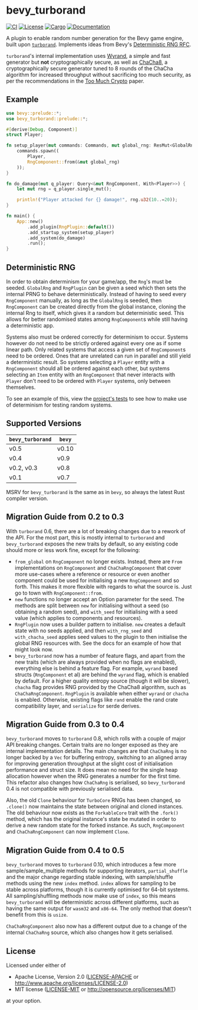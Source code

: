 # bevy_turborand

[![CI](https://github.com/Bluefinger/bevy_turborand/actions/workflows/ci.yml/badge.svg)](https://github.com/Bluefinger/bevy_turborand/actions/workflows/ci.yml)
[![License](https://img.shields.io/badge/license-Apache--2.0_OR_MIT-blue.svg)](https://github.com/Bluefinger/bevy_turborand)
[![Cargo](https://img.shields.io/crates/v/bevy_turborand.svg)](https://crates.io/crates/bevy_turborand)
[![Documentation](https://docs.rs/bevy_turborand/badge.svg)](https://docs.rs/bevy_turborand)

A plugin to enable random number generation for the Bevy game engine, built upon [`turborand`](https://github.com/Bluefinger/turborand). Implements ideas from Bevy's [Deterministic RNG RFC](https://github.com/bevyengine/rfcs/pull/55).

`turborand`'s internal implementation uses [Wyrand](https://github.com/wangyi-fudan/wyhash), a simple and fast generator but **not** cryptographically secure, as well as [ChaCha8](https://cr.yp.to/chacha.html), a cryptographically secure generator tuned to 8 rounds of the ChaCha algorithm for increased throughput without sacrificing too much security, as per the recommendations in the [Too Much Crypto](https://eprint.iacr.org/2019/1492.pdf) paper.

## Example

```rust
use bevy::prelude::*;
use bevy_turborand::prelude::*;

#[derive(Debug, Component)]
struct Player;

fn setup_player(mut commands: Commands, mut global_rng: ResMut<GlobalRng>) {
    commands.spawn((
        Player,
        RngComponent::from(&mut global_rng)
    ));
}

fn do_damage(mut q_player: Query<&mut RngComponent, With<Player>>) {
    let mut rng = q_player.single_mut();

    println!("Player attacked for {} damage!", rng.u32(10..=20));
}

fn main() {
    App::new()
        .add_plugin(RngPlugin::default())
        .add_startup_system(setup_player)
        .add_system(do_damage)
        .run();
}
```

## Deterministic RNG

In order to obtain determinism for your game/app, the `Rng`'s must be seeded. `GlobalRng` and `RngPlugin` can be given a seed which then sets the internal PRNG to behave deterministically. Instead of having to seed every `RngComponent` manually, as long as the `GlobalRng` is seeded, then `RngComponent` can be created directly from the global instance, cloning the internal Rng to itself, which gives it a random but deterministic seed. This allows for better randomised states among `RngComponent`s while still having a deterministic app.

Systems also must be ordered correctly for determinism to occur. Systems however do not need to be strictly ordered against every one as if some linear path. Only related systems that access a given set of `RngComponent`s need to be ordered. Ones that are unrelated can run in parallel and still yield a deterministic result. So systems selecting a `Player` entity with a `RngComponent` should all be ordered against each other, but systems selecting an `Item` entity with an `RngComponent` that never interacts with `Player` don't need to be ordered with `Player` systems, only between themselves.

To see an example of this, view the [project's tests](tests/determinism.rs) to see how to make use of determinism for testing random systems.

## Supported Versions

| `bevy_turborand` | `bevy` |
|------------------|--------|
| v0.5             | v0.10  |
| v0.4             | v0.9   |
| v0.2, v0.3       | v0.8   |
| v0.1             | v0.7   |

MSRV for `bevy_turborand` is the same as in `bevy`, so always the latest Rust compiler version.

## Migration Guide from 0.2 to 0.3

With `turborand` 0.6, there are a lot of breaking changes due to a rework of the API. For the most part, this is mostly internal to `turborand` and `bevy_turborand` exposes the new traits by default, so any existing code should more or less work fine, except for the following:

- `from_global` on `RngComponent` no longer exists. Instead, there are `From` implementations on `RngComponent` and `ChaChaRngComponent` that cover more use-cases where a reference or resource or even another component could be used for initialising a new `RngComponent` and so forth. This makes it more flexible with regards to what the source is. Just go to town with `RngComponent::from`.
- `new` functions no longer accept an Option parameter for the seed. The methods are split between `new` for initialising without a seed (so obtaining a random seed), and `with_seed` for initialising with a seed value (which applies to components and resources).
- `RngPlugin` now uses a builder pattern to initialise. `new` creates a default state with no seeds applied, and then `with_rng_seed` and `with_chacha_seed` applies seed values to the plugin to then initialise the global RNG resources with. See the docs for an example of how that might look now.
- `bevy_turborand` now has a number of feature flags, and apart from the new traits (which are always provided when no flags are enabled), everything else is behind a feature flag. For example, `wyrand` based structs (`RngComponent` et al) are behind the `wyrand` flag, which is enabled by default. For a higher quality entropy source (though it will be slower), `chacha` flag provides RNG provided by the ChaCha8 algorithm, such as `ChaChaRngComponent`. `RngPlugin` is available when either `wyrand` or `chacha` is enabled. Otherwise, existing flags like `rand` enable the rand crate compatibility layer, and `serialize` for serde derives.

## Migration Guide from 0.3 to 0.4

`bevy_turborand` moves to `turborand` 0.8, which rolls with a couple of major API breaking changes. Certain traits are no longer exposed as they are internal implementation details. The main changes are that `ChaChaRng` is no longer backed by a `Vec` for buffering entropy, switching to an aligned array for improving generation throughput at the slight cost of initialisation performance and struct size. It does mean no need for the single heap allocation however when the RNG generates a number for the first time. This refactor also changes how `ChaChaRng` is serialised, so `bevy_turborand` 0.4 is not compatible with previously serialised data.

Also, the old `Clone` behaviour for `TurboCore` RNGs has been changed, so `.clone()` now maintains the state between original and cloned instances. The old behaviour now exists as the `ForkableCore` trait with the `.fork()` method, which has the original instance's state be mutated in order to derive a new random state for the forked instance. As such, `RngComponent` and `ChaChaRngComponent` can now implement `Clone`.

## Migration Guide from 0.4 to 0.5

`bevy_turborand` moves to `turborand` 0.10, which introduces a few more sample/sample_multiple methods for supporting iterators, `partial_shuffle` and the major change regarding stable indexing, with sample/shuffle methods using the new `index` method. `index` allows for sampling to be stable across platforms, though it is currently optimised for 64-bit systems. All sampling/shuffling methods now make use of `index`, so this means `bevy_turborand` will be deterministic across different platforms, such as having the same output for `wasm32` and `x86-64`. The only method that doesn't benefit from this is `usize`.

`ChaChaRngComponent` also now has a different output due to a change of the internal `ChaChaRng` source, which also changes how it gets serialised.

## License

Licensed under either of

- Apache License, Version 2.0 ([LICENSE-APACHE](LICENSE-APACHE) or http://www.apache.org/licenses/LICENSE-2.0)
- MIT license ([LICENSE-MIT](LICENSE-MIT) or http://opensource.org/licenses/MIT)

at your option.
